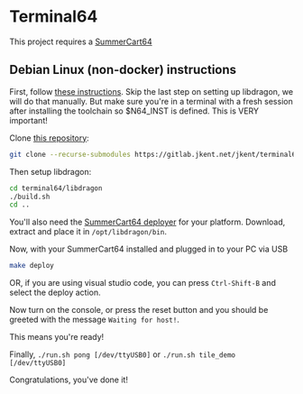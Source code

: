 # Terminal64
This project requires a [SummerCart64](https://summercart64.dev/)

## Debian Linux (non-docker) instructions

First, follow [these instructions](https://github.com/DragonMinded/libdragon/wiki/Installing-libdragon#option-2-download-a-prebuilt-binary-toolchain-via-zip-file-or-debrpm).
Skip the last step on setting up libdragon, we will do that manually.  But make
sure you're in a terminal with a fresh session after installing the toolchain
so $N64_INST is defined. This is VERY important!

Clone [this repository](https://gitlab.jkent.net/jkent/terminal64):

```sh
git clone --recurse-submodules https://gitlab.jkent.net/jkent/terminal64
```

Then setup libdragon:

```sh
cd terminal64/libdragon
./build.sh
cd ..
```

You'll also need the [SummerCart64 deployer](https://github.com/Polprzewodnikowy/SummerCart64/releases)
for your platform. Download, extract and place it in `/opt/libdragon/bin`.

Now, with your SummerCart64 installed and plugged in to your PC via USB

```sh
make deploy
```

OR, if you are using visual studio code, you can press `Ctrl-Shift-B` and
select the deploy action.

Now turn on the console, or press the reset button and you should be greeted
with the message `Waiting for host!`.

This means you're ready!

Finally, `./run.sh pong [/dev/ttyUSB0]` or `./run.sh tile_demo [/dev/ttyUSB0]`

Congratulations, you've done it!
